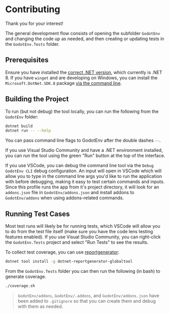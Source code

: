 # Contributing

Thank you for your interest!

The general development flow consists of opening the subfolder `GodotEnv` and changing the code up as needed, and then creating or updating tests in the `GodotEnv.Tests` folder. 

## Prerequisites

Ensure you have installed the [correct .NET version](https://dotnet.microsoft.com/en-us/download/dotnet/8.0), which currently is .NET 8. If you have `winget` and are developing on Windows, you can install the `Microsoft.DotNet.SDK.8` package [via the command line](https://learn.microsoft.com/en-us/dotnet/core/install/windows?WT.mc_id=dotnet-35129-website#install-with-windows-package-manager-winget).

## Building the Project

To run (but not debug) the tool locally, you can run the following from the `GodotEnv` folder:

```sh
dotnet build
dotnet run -- --help
```

You can pass command line flags to GodotEnv after the double dashes `--`.

If you use Visual Studio Community and have a .NET environment installed, you can run the tool using the green "Run" button at the top of the interface.

If you use VSCode, you can debug the command line tool via the `Debug GodotEnv CLI` debug configuration. An input will open in VSCode which will allow you to type in the command line args you'd like to run the application with before debugging, making it easy to test certain commands and inputs. Since this profile runs the app from it's project directory, it will look for an `addons.json` file in `GodotEnv/addons.json` and install addons to `GodotEnv/addons` when using addons-related commands.

## Running Test Cases

Most test runs will likely be for running tests, which VSCode will allow you to do from the test file itself (make sure you have the code lens testing features enabled). If you use Visual Studio Community, you can right-click the `GodotEnv.Tests` project and select "Run Tests" to see the results.

To collect test coverage, you can use [reportgenerator]:

```sh
dotnet tool install -g dotnet-reportgenerator-globaltool
```

From the `GodotEnv.Tests` folder you can then run the following (in bash) to generate coverage.

```sh
./coverage.sh
```

> `GodotEnv/addons`, `GodotEnv/.addons`, and `GodotEnv/addons.json` have been added to `.gitignore` so that you can create them and debug with them as needed.

[reportgenerator]: https://github.com/danielpalme/ReportGenerator

